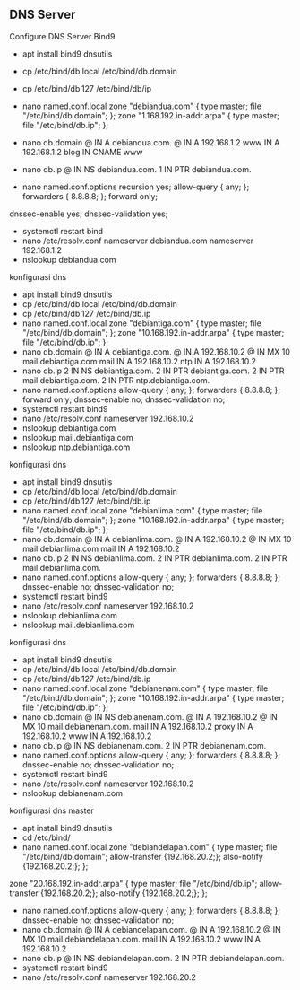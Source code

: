## DNS Server

Configure DNS Server Bind9

- apt install bind9 dnsutils
- cp /etc/bind/db.local /etc/bind/db.domain
- cp /etc/bind/db.127 /etc/bind/db/ip
- nano named.conf.local
  zone "debiandua.com" {
  type master;
  file "/etc/bind/db.domain";
  };
  zone "1.168.192.in-addr.arpa" {
  type master;
  file "/etc/bind/db.ip";
  };

- nano db.domain
  @ IN A debiandua.com.
  @ IN A 192.168.1.2
  www IN A 192.168.1.2
  blog IN CNAME www
- nano db.ip
  @ IN NS debiandua.com.
  1 IN PTR debiandua.com.
- nano named.conf.options
  recursion yes;
  allow-query { any; };
  forwarders {
  8.8.8.8;
  };
  forward only;

dnssec-enable yes;
dnssec-validation yes;

- systemctl restart bind
- nano /etc/resolv.conf
  nameserver debiandua.com
  nameserver 192.168.1.2
- nslookup debiandua.com

konfigurasi dns

- apt install bind9 dnsutils
- cp /etc/bind/db.local /etc/bind/db.domain
- cp /etc/bind/db.127 /etc/bind/db.ip
- nano named.conf.local
  zone "debiantiga.com" {
  type master;
  file "/etc/bind/db.domain";
  };
  zone "10.168.192.in-addr.arpa" {
  type master;
  file "/etc/bind/db.ip";
  };
- nano db.domain
  @ IN A debiantiga.com.
  @ IN A 192.168.10.2
  @ IN MX 10 mail.debiantiga.com
  mail IN A 192.168.10.2
  ntp IN A 192.168.10.2
- nano db.ip
  2 IN NS debiantiga.com.
  2 IN PTR debiantiga.com.
  2 IN PTR mail.debiantiga.com.
  2 IN PTR ntp.debiantiga.com.
- nano named.conf.options
  allow-query { any; };
  forwarders {
  8.8.8.8;
  };
  forward only;
  dnssec-enable no;
  dnssec-validation no;
- systemctl restart bind9
- nano /etc/resolv.conf
  nameserver 192.168.10.2
- nslookup debiantiga.com
- nslookup mail.debiantiga.com
- nslookup ntp.debiantiga.com

konfigurasi dns

- apt install bind9 dnsutils
- cp /etc/bind/db.local /etc/bind/db.domain
- cp /etc/bind/db.127 /etc/bind/db.ip
- nano named.conf.local
  zone "debianlima.com" {
  type master;
  file "/etc/bind/db.domain";
  };
  zone "10.168.192.in-addr.arpa" {
  type master;
  file "/etc/bind/db.ip";
  };
- nano db.domain
  @ IN A debianlima.com.
  @ IN A 192.168.10.2
  @ IN MX 10 mail.debianlima.com
  mail IN A 192.168.10.2
- nano db.ip
  2 IN NS debianlima.com.
  2 IN PTR debianlima.com.
  2 IN PTR mail.debianlima.com.
- nano named.conf.options
  allow-query { any; };
  forwarders {
  8.8.8.8;
  };
  dnssec-enable no;
  dnssec-validation no;
- systemctl restart bind9
- nano /etc/resolv.conf
  nameserver 192.168.10.2
- nslookup debianlima.com
- nslookup mail.debianlima.com

konfigurasi dns

- apt install bind9 dnsutils
- cp /etc/bind/db.local /etc/bind/db.domain
- cp /etc/bind/db.127 /etc/bind/db.ip
- nano named.conf.local
  zone "debianenam.com" {
  type master;
  file "/etc/bind/db.domain";
  };
  zone "10.168.192.in-addr.arpa" {
  type master;
  file "/etc/bind/db.ip";
  };
- nano db.domain
  @ IN NS debianenam.com.
  @ IN A 192.168.10.2
  @ IN MX 10 mail.debianenam.com.
  mail IN A 192.168.10.2
  proxy IN A 192.168.10.2
  www IN A 192.168.10.2
- nano db.ip
  @ IN NS debianenam.com.
  2 IN PTR debianenam.com.
- nano named.conf.options
  allow-query { any; };
  forwarders {
  8.8.8.8;
  };
  dnssec-enable no;
  dnssec-validation no;
- systemctl restart bind9
- nano /etc/resolv.conf
  nameserver 192.168.10.2
- nslookup debianenam.com

konfigurasi dns master

- apt install bind9 dnsutils
- cd /etc/bind/
- nano named.conf.local
  zone "debiandelapan.com" {
  type master;
  file "/etc/bind/db.domain";
  allow-transfer {192.168.20.2;};
  also-notify {192.168.20.2;};
  };

zone "20.168.192.in-addr.arpa" {
type master;
file "/etc/bind/db.ip";
allow-transfer {192.168.20.2;};
also-notify {192.168.20.2;};
};

- nano named.conf.options
  allow-query { any; };
  forwarders {
  8.8.8.8;
  };
  dnssec-enable no;
  dnssec-validation no;
- nano db.domain
  @ IN A debiandelapan.com.
  @ IN A 192.168.10.2
  @ IN MX 10 mail.debiandelapan.com.
  mail IN A 192.168.10.2
  www IN A 192.168.10.2
- nano db.ip
  @ IN NS debiandelapan.com.
  2 IN PTR debiandelapan.com.
- systemctl restart bind9
- nano /etc/resolv.conf
  nameserver 192.168.20.2
